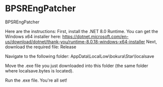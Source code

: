 # BPSREngPatcher
BPSREngPatcher

Here are the instructions:
First, install the .NET 8.0 Runtime. 
You can get the Windows x64 installer here:
https://dotnet.microsoft.com/en-us/download/dotnet/thank-you/runtime-8.0.18-windows-x64-installer
Next, download the required file: Release 

Navigate to the following folder:
AppData\LocalLow\bokura\Star\localsave

Move the .exe file you just downloaded into this folder (the same folder where localsave.bytes is located).

Run the .exe file. You're all set!

